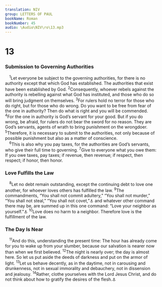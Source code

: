 ```yaml
---
translation: NIV
group: LETTERS OF PAUL
bookName: Roman 
bookNumber: 45
audio: \Audio\NIV\ro\13.mp3
---
```


<div class="title"><h1>13</h1><h3>Submission to Governing Authorities </h3></div>
<span class="verse ro_13_1"> <sup>1</sup>Let everyone be subject to the governing authorities, for there is no authority except that which God has established. The authorities that exist have been established by God. </span>
<span class="verse ro_13_2"><sup>2</sup>Consequently, whoever rebels against the authority is rebelling against what God has instituted, and those who do so will bring judgment on themselves. </span>
<span class="verse ro_13_3"><sup>3</sup>For rulers hold no terror for those who do right, but for those who do wrong. Do you want to be free from fear of the one in authority? Then do what is right and you will be commended. </span>
<span class="verse ro_13_4"><sup>4</sup>For the one in authority is God’s servant for your good. But if you do wrong, be afraid, for rulers do not bear the sword for no reason. They are God’s servants, agents of wrath to bring punishment on the wrongdoer. </span>
<span class="verse ro_13_5"><sup>5</sup>Therefore, it is necessary to submit to the authorities, not only because of possible punishment but also as a matter of conscience. <br/></span>
<span class="verse ro_13_6"> <sup>6</sup>This is also why you pay taxes, for the authorities are God’s servants, who give their full time to governing. </span>
<span class="verse ro_13_7"><sup>7</sup>Give to everyone what you owe them: If you owe taxes, pay taxes; if revenue, then revenue; if respect, then respect; if honor, then honor. <br/></span>
<div class="title"><h3>Love Fulfills the Law </h3></div>
<span class="verse ro_13_8"> <sup>8</sup>Let no debt remain outstanding, except the continuing debt to love one another, for whoever loves others has fulfilled the law. </span>
<span class="verse ro_13_9"><sup>9</sup>The commandments, “You shall not commit adultery,” “You shall not murder,” “You shall not steal,” “You shall not covet,”<a data-toggle="tooltip" data-placement="bottom" title="Exodus 20:13-15,17; Deut. 5:17-19,21">⚓</a> and whatever other command there may be, are summed up in this one command: “Love your neighbor as yourself.”<a data-toggle="tooltip" data-placement="bottom" title="Lev. 19:18">⚓</a></span>
<span class="verse ro_13_10"><sup>10</sup>Love does no harm to a neighbor. Therefore love is the fulfillment of the law. <br/></span>
<div class="title"><h3>The Day Is Near </h3></div>
<span class="verse ro_13_11"> <sup>11</sup>And do this, understanding the present time: The hour has already come for you to wake up from your slumber, because our salvation is nearer now than when we first believed. </span>
<span class="verse ro_13_12"><sup>12</sup>The night is nearly over; the day is almost here. So let us put aside the deeds of darkness and put on the armor of light. </span>
<span class="verse ro_13_13"><sup>13</sup>Let us behave decently, as in the daytime, not in carousing and drunkenness, not in sexual immorality and debauchery, not in dissension and jealousy. </span>
<span class="verse ro_13_14"><sup>14</sup>Rather, clothe yourselves with the Lord Jesus Christ, and do not think about how to gratify the desires of the flesh.<a data-toggle="tooltip" data-placement="bottom" title="In contexts like this, the Greek word for flesh (sarx ) refers to the sinful state of human beings, often presented as a power in opposition to the Spirit.">⚓</a><br/></span>
